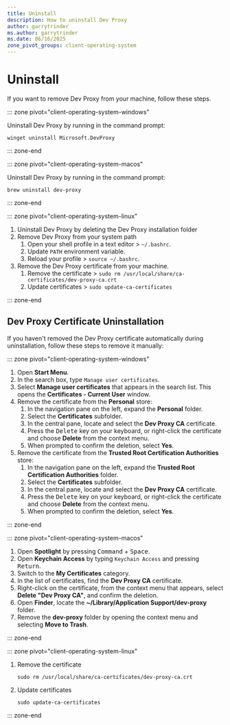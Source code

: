 ```yaml
---
title: Uninstall
description: How to uninstall Dev Proxy
author: garrytrinder
ms.author: garrytrinder
ms.date: 06/16/2025
zone_pivot_groups: client-operating-system
---
```


# Uninstall

If you want to remove Dev Proxy from your machine, follow these steps.

::: zone pivot="client-operating-system-windows"

Uninstall Dev Proxy by running in the command prompt:

```console
winget uninstall Microsoft.DevProxy
```

::: zone-end

::: zone pivot="client-operating-system-macos"

Uninstall Dev Proxy by running in the command prompt:

```console
brew uninstall dev-proxy
```

::: zone-end

::: zone pivot="client-operating-system-linux"

1. Uninstall Dev Proxy by deleting the Dev Proxy installation folder
1. Remove Dev Proxy from your system path
    1. Open your shell profile in a text editor > `~/.bashrc`.
    1. Update `PATH` environment variable.
    1. Reload your profile > `source ~/.bashrc`.
1. Remove the Dev Proxy certificate from your machine.
    1. Remove the certificate > `sudo rm /usr/local/share/ca-certificates/dev-proxy-ca.crt`
    1. Update certificates > `sudo update-ca-certificates`

::: zone-end

## Dev Proxy Certificate Uninstallation

If you haven't removed the Dev Proxy certificate automatically during uninstallation, follow these steps to remove it manually:

::: zone pivot="client-operating-system-windows"

1. Open **Start Menu**.
1. In the search box, type `Manage user certificates`.
1. Select **Manage user certificates** that appears in the search list. This opens the **Certificates - Current User** window.
1. Remove the certificate from the **Personal** store:
    1. In the navigation pane on the left, expand the **Personal** folder.
    1. Select the **Certificates** subfolder.
    1. In the central pane, locate and select the **Dev Proxy CA** certificate.
    1. Press the <kbd>Delete</kbd> key on your keyboard, or right-click the certificate and choose **Delete** from the context menu.
    1. When prompted to confirm the deletion, select **Yes**.
1. Remove the certificate from the **Trusted Root Certification Authorities** store:
    1. In the navigation pane on the left, expand the **Trusted Root Certification Authorities** folder.
    1. Select the **Certificates** subfolder.
    1. In the central pane, locate and select the **Dev Proxy CA** certificate.
    1. Press the <kbd>Delete</kbd> key on your keyboard, or right-click the certificate and choose **Delete** from the context menu.
    1. When prompted to confirm the deletion, select **Yes**.

::: zone-end

::: zone pivot="client-operating-system-macos"

1. Open **Spotlight** by pressing <kbd>Command</kbd> + <kbd>Space</kbd>.
1. Open **Keychain Access** by typing `Keychain Access` and pressing <kbd>Return</kbd>.
1. Switch to the **My Certificates** category.
1. In the list of certificates, find the **Dev Proxy CA** certificate.
1. Right-click on the certificate, from the context menu that appears, select **Delete "Dev Proxy CA"**, and confirm the deletion.
1. Open **Finder**, locate the **~/Library/Application Support/dev-proxy** folder.
1. Remove the **dev-proxy** folder by opening the context menu and selecting **Move to Trash**.

::: zone-end

::: zone pivot="client-operating-system-linux"

1. Remove the certificate

    ```console
    sudo rm /usr/local/share/ca-certificates/dev-proxy-ca.crt
    ```

1. Update certificates

    ```console
    sudo update-ca-certificates
    ```

::: zone-end
